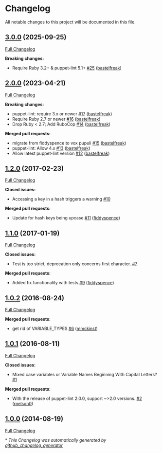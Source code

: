 # Changelog

All notable changes to this project will be documented in this file.

## [3.0.0](https://github.com/voxpupuli/puppet-lint-variable_contains_upcase/tree/3.0.0) (2025-09-25)

[Full Changelog](https://github.com/voxpupuli/puppet-lint-variable_contains_upcase/compare/2.0.0...3.0.0)

**Breaking changes:**

- Require Ruby 3.2+ & puppet-lint 5.1+ [\#25](https://github.com/voxpupuli/puppet-lint-variable_contains_upcase/pull/25) ([bastelfreak](https://github.com/bastelfreak))

## [2.0.0](https://github.com/voxpupuli/puppet-lint-variable_contains_upcase/tree/2.0.0) (2023-04-21)

[Full Changelog](https://github.com/voxpupuli/puppet-lint-variable_contains_upcase/compare/1.2.0...2.0.0)

**Breaking changes:**

- puppet-lint: require 3.x or newer [\#17](https://github.com/voxpupuli/puppet-lint-variable_contains_upcase/pull/17) ([bastelfreak](https://github.com/bastelfreak))
- Require Ruby 2.7 or newer [\#16](https://github.com/voxpupuli/puppet-lint-variable_contains_upcase/pull/16) ([bastelfreak](https://github.com/bastelfreak))
- Drop Ruby \< 2.7; Add RuboCop [\#14](https://github.com/voxpupuli/puppet-lint-variable_contains_upcase/pull/14) ([bastelfreak](https://github.com/bastelfreak))

**Merged pull requests:**

- migrate from fiddyspence to vox pupuli [\#15](https://github.com/voxpupuli/puppet-lint-variable_contains_upcase/pull/15) ([bastelfreak](https://github.com/bastelfreak))
- puppet-lint: Allow 4.x [\#13](https://github.com/voxpupuli/puppet-lint-variable_contains_upcase/pull/13) ([bastelfreak](https://github.com/bastelfreak))
- Allow latest puppet-lint version [\#12](https://github.com/voxpupuli/puppet-lint-variable_contains_upcase/pull/12) ([bastelfreak](https://github.com/bastelfreak))

## [1.2.0](https://github.com/voxpupuli/puppet-lint-variable_contains_upcase/tree/1.2.0) (2017-02-23)

[Full Changelog](https://github.com/voxpupuli/puppet-lint-variable_contains_upcase/compare/1.1.0...1.2.0)

**Closed issues:**

- Accessing a key in a hash triggers a warning [\#10](https://github.com/voxpupuli/puppet-lint-variable_contains_upcase/issues/10)

**Merged pull requests:**

- Update for hash keys being upcase [\#11](https://github.com/voxpupuli/puppet-lint-variable_contains_upcase/pull/11) ([fiddyspence](https://github.com/fiddyspence))

## [1.1.0](https://github.com/voxpupuli/puppet-lint-variable_contains_upcase/tree/1.1.0) (2017-01-19)

[Full Changelog](https://github.com/voxpupuli/puppet-lint-variable_contains_upcase/compare/1.0.2...1.1.0)

**Closed issues:**

- Test is too strict, deprecation only concerns first character. [\#7](https://github.com/voxpupuli/puppet-lint-variable_contains_upcase/issues/7)

**Merged pull requests:**

- Added fix functionality with tests [\#9](https://github.com/voxpupuli/puppet-lint-variable_contains_upcase/pull/9) ([fiddyspence](https://github.com/fiddyspence))

## [1.0.2](https://github.com/voxpupuli/puppet-lint-variable_contains_upcase/tree/1.0.2) (2016-08-24)

[Full Changelog](https://github.com/voxpupuli/puppet-lint-variable_contains_upcase/compare/1.0.1...1.0.2)

**Merged pull requests:**

- get rid of VARIABLE\_TYPES [\#6](https://github.com/voxpupuli/puppet-lint-variable_contains_upcase/pull/6) ([mmckinst](https://github.com/mmckinst))

## [1.0.1](https://github.com/voxpupuli/puppet-lint-variable_contains_upcase/tree/1.0.1) (2016-08-11)

[Full Changelog](https://github.com/voxpupuli/puppet-lint-variable_contains_upcase/compare/1.0.0...1.0.1)

**Closed issues:**

- Mixed case variables or Variable Names Beginning With Capital Letters? [\#1](https://github.com/voxpupuli/puppet-lint-variable_contains_upcase/issues/1)

**Merged pull requests:**

- With the release of puppet-lint 2.0.0, support ~\>2.0 versions. [\#2](https://github.com/voxpupuli/puppet-lint-variable_contains_upcase/pull/2) ([rnelson0](https://github.com/rnelson0))

## [1.0.0](https://github.com/voxpupuli/puppet-lint-variable_contains_upcase/tree/1.0.0) (2014-08-19)

[Full Changelog](https://github.com/voxpupuli/puppet-lint-variable_contains_upcase/compare/783f438b71a7c7fab91185c09f7d18a50e304fdd...1.0.0)



\* *This Changelog was automatically generated by [github_changelog_generator](https://github.com/github-changelog-generator/github-changelog-generator)*

